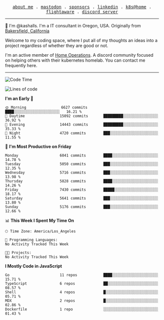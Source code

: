 <p align="center">
  <samp>
    <a href="https://jordanjones.org/">about me</a> .
    <a rel="me" href="https://mastodon.social/@kashall">mastodon</a> .
    <a href="https://github.com/sponsors/kashalls">sponsors</a> .
    <a href="https://linkedin.com/in/jordpjones">linkedin</a> .
    <a href="https://github.com/kashalls/home-cluster">k8s@home</a> .
    <a href="https://flightaware.com/adsb/stats/user/kashalls">flightaware</a> .
    <a href="https://discord.gg/V2WrCfqba9">discord server</a>
  </samp>
</p>

----------------------------------------------------------------

:wave: I'm @kashalls. I'm a IT consultant in Oregon, USA. Originally from [Bakersfield, California](https://maps.app.goo.gl/QQMtywTWghpXB6Tu6)

Welcome to my coding space, where I put all of my thoughts an ideas into a project regardless of whether they are good or not.

I'm an active member of [Home Operations](https://discord.gg/home-operations). A discord community focused on helping others with their kubernetes homelab. You can contact me frequently here.

----------------------------------------------------------------
<!--START_SECTION:waka-->
![Code Time](http://img.shields.io/badge/Code%20Time-2%2C286%20hrs%2046%20mins-blue)

![Lines of code](https://img.shields.io/badge/From%20Hello%20World%20I%27ve%20Written-9.4%20million%20lines%20of%20code-blue)

**I'm an Early 🐤** 

```text
🌞 Morning                6627 commits        ████░░░░░░░░░░░░░░░░░░░░░   16.21 % 
🌆 Daytime                15092 commits       █████████░░░░░░░░░░░░░░░░   36.92 % 
🌃 Evening                14443 commits       █████████░░░░░░░░░░░░░░░░   35.33 % 
🌙 Night                  4720 commits        ███░░░░░░░░░░░░░░░░░░░░░░   11.55 % 
```
📅 **I'm Most Productive on Friday** 

```text
Monday                   6041 commits        ████░░░░░░░░░░░░░░░░░░░░░   14.78 % 
Tuesday                  5050 commits        ███░░░░░░░░░░░░░░░░░░░░░░   12.35 % 
Wednesday                5716 commits        ███░░░░░░░░░░░░░░░░░░░░░░   13.98 % 
Thursday                 5828 commits        ████░░░░░░░░░░░░░░░░░░░░░   14.26 % 
Friday                   7430 commits        █████░░░░░░░░░░░░░░░░░░░░   18.17 % 
Saturday                 5641 commits        ███░░░░░░░░░░░░░░░░░░░░░░   13.80 % 
Sunday                   5176 commits        ███░░░░░░░░░░░░░░░░░░░░░░   12.66 % 
```


📊 **This Week I Spent My Time On** 

```text
🕑︎ Time Zone: America/Los_Angeles

💬 Programming Languages: 
No Activity Tracked This Week

🐱‍💻 Projects: 
No Activity Tracked This Week
```

**I Mostly Code in JavaScript** 

```text
Go                       11 repos            ████░░░░░░░░░░░░░░░░░░░░░   15.71 % 
TypeScript               6 repos             ██░░░░░░░░░░░░░░░░░░░░░░░   08.57 % 
Shell                    4 repos             █░░░░░░░░░░░░░░░░░░░░░░░░   05.71 % 
MDX                      2 repos             █░░░░░░░░░░░░░░░░░░░░░░░░   02.86 % 
Dockerfile               1 repo              ░░░░░░░░░░░░░░░░░░░░░░░░░   01.43 % 
```




<!--END_SECTION:waka-->